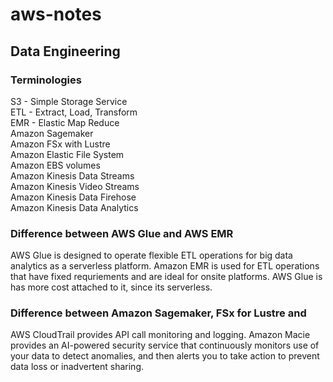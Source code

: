 # aws-notes

## Data Engineering

### Terminologies     
S3 - Simple Storage Service   
ETL - Extract, Load, Transform  
EMR - Elastic Map Reduce    
Amazon Sagemaker    
Amazon FSx with Lustre       
Amazon Elastic File System   
Amazon EBS volumes   
Amazon Kinesis Data Streams   
Amazon Kinesis Video Streams  
Amazon Kinesis Data Firehose   
Amazon Kinesis Data Analytics   

### Difference between AWS Glue and AWS EMR 
AWS Glue is designed to operate flexible ETL operations for big data analytics as a serverless platform. Amazon EMR is used for ETL operations that have fixed requriements and are ideal for onsite platforms. AWS Glue is has more cost attached to it, since its serverless. 

### Difference between Amazon Sagemaker, FSx for Lustre and 

AWS CloudTrail provides API call monitoring and logging.
Amazon Macie provides an AI-powered security service that continuously monitors use of your data to detect anomalies, and then alerts you to take action to prevent 
data loss or inadvertent sharing. 
